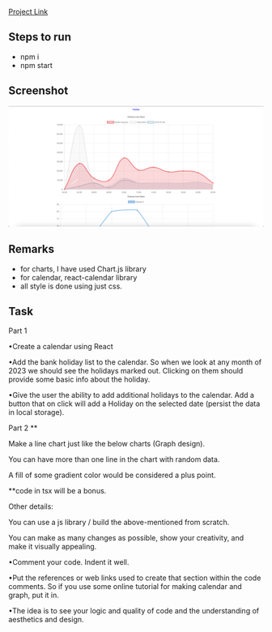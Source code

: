 [Project Link](https://ephemeral-mousse-ec90ab.netlify.app/)   

## Steps to run   
- npm i
- npm start

## Screenshot   
![screenshot](./src/images/Screenshot%202023-10-31%20at%207.39.38%20PM.png)

## Remarks   
- for charts, I have used Chart.js library   
- for calendar, react-calendar library   
- all style is done using just css. 

## Task    
Part 1

•Create a calendar using React

•Add the bank holiday list to the calendar. So when we look at any month of 2023 we should see the holidays marked out. Clicking on them should provide some basic info about the holiday.

•Give the user the ability to add additional holidays to the calendar. Add a button that on click will add a Holiday on the selected date (persist the data in local storage).

 

Part 2 **

Make a line chart just like the below charts (Graph design).

You can have more than one line in the chart with random data.

A fill of some gradient color would be considered a plus point.

**code in tsx will be a bonus.

 

Other details:

You can use a js library / build the above-mentioned from scratch.

You can make as many changes as possible, show your creativity, and make it visually appealing.

•Comment your code. Indent it well.

•Put the references or web links used to create that section within the code comments. So if you use some online tutorial for making calendar and graph, put it in.

•The idea is to see your logic and quality of code and the understanding of aesthetics and design.